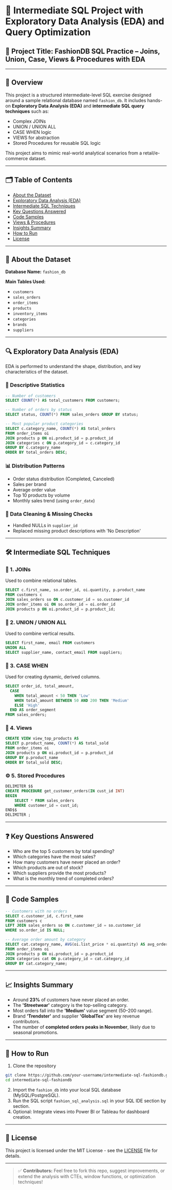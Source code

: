 # 🧠 Intermediate SQL Project with Exploratory Data Analysis (EDA) and Query Optimization

## 📘 Project Title: FashionDB SQL Practice – Joins, Union, Case, Views & Procedures with EDA

---

## 📌 Overview

This project is a structured intermediate-level SQL exercise designed around a sample relational database named `fashion_db`. It includes hands-on **Exploratory Data Analysis (EDA)** and **intermediate SQL query techniques** such as:

* Complex JOINs
* UNION / UNION ALL
* CASE WHEN logic
* VIEWS for abstraction
* Stored Procedures for reusable SQL logic

This project aims to mimic real-world analytical scenarios from a retail/e-commerce dataset.

---

## 🗂️ Table of Contents

* [About the Dataset](#about-the-dataset)
* [Exploratory Data Analysis (EDA)](#exploratory-data-analysis-eda)
* [Intermediate SQL Techniques](#intermediate-sql-techniques)
* [Key Questions Answered](#key-questions-answered)
* [Code Samples](#code-samples)
* [Views & Procedures](#views--procedures)
* [Insights Summary](#insights-summary)
* [How to Run](#how-to-run)
* [License](#license)

---

## 📂 About the Dataset

**Database Name:** `fashion_db`

**Main Tables Used:**

* `customers`
* `sales_orders`
* `order_items`
* `products`
* `inventory_items`
* `categories`
* `brands`
* `suppliers`

---

## 🔍 Exploratory Data Analysis (EDA)

EDA is performed to understand the shape, distribution, and key characteristics of the dataset.

### 🔢 Descriptive Statistics

```sql
-- Number of customers
SELECT COUNT(*) AS total_customers FROM customers;

-- Number of orders by status
SELECT status, COUNT(*) FROM sales_orders GROUP BY status;

-- Most popular product categories
SELECT c.category_name, COUNT(*) AS total_orders
FROM order_items oi
JOIN products p ON oi.product_id = p.product_id
JOIN categories c ON p.category_id = c.category_id
GROUP BY c.category_name
ORDER BY total_orders DESC;
```

### 📊 Distribution Patterns

* Order status distribution (Completed, Canceled)
* Sales per brand
* Average order value
* Top 10 products by volume
* Monthly sales trend (using `order_date`)

### 🧹 Data Cleaning & Missing Checks

* Handled NULLs in `supplier_id`
* Replaced missing product descriptions with 'No Description'

---

## 🛠️ Intermediate SQL Techniques

### 🔗 1. JOINs

Used to combine relational tables.

```sql
SELECT c.first_name, so.order_id, oi.quantity, p.product_name
FROM customers c
JOIN sales_orders so ON c.customer_id = so.customer_id
JOIN order_items oi ON so.order_id = oi.order_id
JOIN products p ON oi.product_id = p.product_id;
```

### 🔄 2. UNION / UNION ALL

Used to combine vertical results.

```sql
SELECT first_name, email FROM customers
UNION ALL
SELECT supplier_name, contact_email FROM suppliers;
```

### 🎯 3. CASE WHEN

Used for creating dynamic, derived columns.

```sql
SELECT order_id, total_amount,
  CASE
    WHEN total_amount < 50 THEN 'Low'
    WHEN total_amount BETWEEN 50 AND 200 THEN 'Medium'
    ELSE 'High'
  END AS order_segment
FROM sales_orders;
```

### 🧠 4. Views

```sql
CREATE VIEW view_top_products AS
SELECT p.product_name, COUNT(*) AS total_sold
FROM order_items oi
JOIN products p ON oi.product_id = p.product_id
GROUP BY p.product_name
ORDER BY total_sold DESC;
```

### ⚙️ 5. Stored Procedures

```sql
DELIMITER $$
CREATE PROCEDURE get_customer_orders(IN cust_id INT)
BEGIN
    SELECT * FROM sales_orders
    WHERE customer_id = cust_id;
END$$
DELIMITER ;
```

---

## ❓ Key Questions Answered

* Who are the top 5 customers by total spending?
* Which categories have the most sales?
* How many customers have never placed an order?
* Which products are out of stock?
* Which suppliers provide the most products?
* What is the monthly trend of completed orders?

---

## 📌 Code Samples

```sql
-- Customers with no orders
SELECT c.customer_id, c.first_name
FROM customers c
LEFT JOIN sales_orders so ON c.customer_id = so.customer_id
WHERE so.order_id IS NULL;
```

```sql
-- Average order amount by category
SELECT cat.category_name, AVG(oi.list_price * oi.quantity) AS avg_order_value
FROM order_items oi
JOIN products p ON oi.product_id = p.product_id
JOIN categories cat ON p.category_id = cat.category_id
GROUP BY cat.category_name;
```

---

## 📈 Insights Summary

* Around **23%** of customers have never placed an order.
* The **'Streetwear'** category is the top-selling category.
* Most orders fall into the **'Medium'** value segment (50–200 range).
* Brand **'Trendster'** and supplier **'GlobalTex'** are key revenue contributors.
* The number of **completed orders peaks in November**, likely due to seasonal promotions.

---

## 🏁 How to Run

1. Clone the repository

```bash
git clone https://github.com/your-username/intermediate-sql-fashiondb.git
cd intermediate-sql-fashiondb
```

2. Import the `fashion_db` into your local SQL database (MySQL/PostgreSQL).
3. Run the SQL script `fashion_sql_analysis.sql` in your SQL IDE section by section.
4. Optional: Integrate views into Power BI or Tableau for dashboard creation.

---

## 📄 License

This project is licensed under the MIT License - see the [LICENSE](LICENSE) file for details.

---

> ✅ **Contributors:** Feel free to fork this repo, suggest improvements, or extend the analysis with CTEs, window functions, or optimization techniques!

